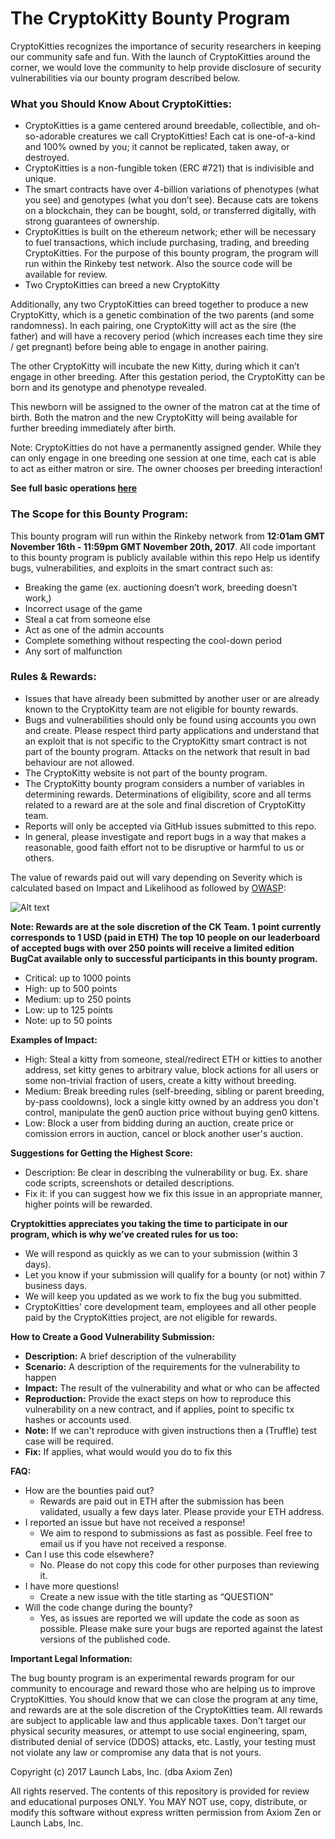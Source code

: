 # The CryptoKitty Bounty Program
CryptoKitties recognizes the importance of security researchers in keeping our community safe and fun. With the launch of CryptoKitties around the corner, we would love the community to help provide disclosure of security vulnerabilities via our bounty program described below.

### What you Should Know About CryptoKitties:

- CryptoKitties is a game centered around breedable, collectible, and oh-so-adorable creatures we call CryptoKitties! Each cat is one-of-a-kind and 100% owned by you; it cannot be replicated, taken away, or destroyed.
- CryptoKitties is a non-fungible token (ERC #721) that is indivisible and unique.
- The smart contracts have over 4-billion variations of phenotypes (what you see) and genotypes (what you don’t see). Because cats are tokens on a blockchain, they can be bought, sold, or transferred digitally, with strong guarantees of ownership.
- CryptoKitties is built on the ethereum network; ether will be necessary to fuel transactions, which include purchasing, trading, and breeding CryptoKitties. For the purpose of this bounty program, the program will run within the Rinkeby test network. Also the source code will be available for review.
- Two CryptoKitties can breed a new CryptoKitty

Additionally, any two CryptoKitties can breed together to produce a new CryptoKitty, which is a genetic combination of the two parents (and some randomness). In each pairing, one CryptoKitty will act as the sire (the father) and will have a recovery period (which increases each time they sire / get pregnant) before being able to engage in another pairing.

The other CryptoKitty will incubate the new Kitty, during which it can’t engage in other breeding. After this gestation period, the CryptoKitty can be born and its genotype and phenotype revealed.

This newborn will be assigned to the owner of the matron cat at the time of birth. Both the matron and the new CryptoKitty will being available for further breeding immediately after birth.

Note: CryptoKitties do not have a permanently assigned gender. While they can only engage in one breeding one session at one time, each cat is able to act as either matron or sire. The owner chooses per breeding interaction!

**See full basic operations [here](https://github.com/axiomzen/cryptokitties-bounty/blob/master/CryptoKitty-Basic-Operations)**  

### The Scope for this Bounty Program:

This bounty program will run within the Rinkeby network from <b>12:01am GMT November 16th - 11:59pm GMT November 20th, 2017</b>. All code important to this bounty program is publicly available within this repo
Help us identify bugs, vulnerabilities, and exploits in the smart contract such as:
- Breaking the game (ex. auctioning doesn’t work, breeding doesn’t work,)
- Incorrect usage of the game
- Steal a cat from someone else
- Act as one of the admin accounts
- Complete something without respecting the cool-down period
- Any sort of malfunction

### Rules & Rewards:

- Issues that have already been submitted by another user or are already known to the CryptoKitty team are not eligible for bounty rewards.
- Bugs and vulnerabilities should only be found using accounts you own and create. Please respect third party applications and understand that an exploit that is not specific to the CryptoKitty smart contract is not part of the bounty program. Attacks on the network that result in bad behaviour are not allowed.
- The CryptoKitty website is not part of the bounty program.
- The CryptoKitty bounty program considers a number of variables in determining rewards. Determinations of eligibility, score and all terms related to a reward are at the sole and final discretion of CryptoKitty team.
- Reports will only be accepted via GitHub issues submitted to this repo.
- In general, please investigate and report bugs in a way that makes a reasonable, good faith effort not to be disruptive or harmful to us or others.

The value of rewards paid out will vary depending on Severity which is calculated based on Impact and Likelihood as followed by  [OWASP](https://www.owasp.org/index.php/OWASP_Risk_Rating_Methodology):

![Alt text](https://github.com/axiomzen/cryptokitties-bounty/blob/master/owasp_w600.png)

<b>Note: Rewards are at the sole discretion of the CK Team. 1 point currently corresponds to 1 USD (paid in ETH) The top 10 people on our leaderboard of accepted bugs with over 250 points will receive a limited edition BugCat available only to successful participants in this bounty program.</b>

- Critical: up to 1000 points
- High: up to 500 points
- Medium: up to 250 points
- Low: up to 125 points
- Note: up to 50 points

<b> Examples of Impact: </b>
- High: Steal a kitty from someone, steal/redirect ETH or kitties to another address, set kitty genes to arbitrary value, block actions for all users or some non-trivial fraction of users, create a kitty without breeding.  
- Medium: Break breeding rules (self-breeding, sibling or parent breeding, by-pass cooldowns), lock a single kitty owned by an address you don't control, manipulate the gen0 auction price without buying gen0 kittens.
- Low: Block a user from bidding during an auction, create price or comission errors in auction, cancel or block another user's auction.

<b>Suggestions for Getting the Highest Score:</b>
- Description: Be clear in describing the vulnerability or bug. Ex. share code scripts, screenshots or detailed descriptions.
- Fix it: if you can suggest how we fix this issue in an appropriate manner, higher points will be rewarded.

<b>Cryptokitties appreciates you taking the time to participate in our program, which is why we’ve created rules for us too:</b>  
- We will respond as quickly as we can to your submission (within 3 days).
- Let you know if your submission will qualify for a bounty (or not) within 7 business days.
- We will keep you updated as we work to fix the bug you submitted.
- CryptoKitties' core development team, employees and all other people paid by the CryptoKitties project, are not eligible for rewards.

<b>How to Create a Good Vulnerability Submission:</b>
- <b>Description:</b> A brief description of the vulnerability
- <b>Scenario:</b> A description of the requirements for the vulnerability to happen
- <b>Impact:</b> The result of the vulnerability and what or who can be affected
- <b>Reproduction:</b> Provide the exact steps on how to reproduce this vulnerability on a new contract, and if applies, point to specific tx hashes or accounts used.
- <b>Note:</b> If we can't reproduce with given instructions then a (Truffle) test case will be required.
- <b>Fix:</b> If applies, what would would you do to fix this

<b>FAQ:</b>
- How are the bounties paid out?
  - Rewards are paid out in ETH after the submission has been validated, usually a few days later. Please provide your ETH address.
- I reported an issue but have not received a response!
  - We aim to respond to submissions as fast as possible. Feel free to email us if you have not received a response.
- Can I use this code elsewhere?
  - No. Please do not copy this code for other purposes than reviewing it.  
- I have more questions!
  - Create a new issue with the title starting as “QUESTION”
- Will the code change during the bounty?
  - Yes, as issues are reported we will update the code as soon as possible. Please make sure your bugs are reported against the latest versions of the published code.


<b>Important Legal Information:</b>

The bug bounty program is an experimental rewards program for our community to encourage and reward those who are helping us to improve CryptoKitties. You should know that we can close the program at any time, and rewards are at the sole discretion of the CryptoKitties team. All rewards are subject to applicable law and thus applicable taxes. Don't target our physical security measures, or attempt to use social engineering, spam, distributed denial of service (DDOS) attacks, etc. Lastly, your testing must not violate any law or compromise any data that is not yours.

Copyright (c) 2017 Launch Labs, Inc. (dba Axiom Zen)

All rights reserved. The contents of this repository is provided for review and educational purposes ONLY. You MAY NOT use, copy, distribute, or modify this software without express written permission from Axiom Zen or Launch Labs, Inc.
